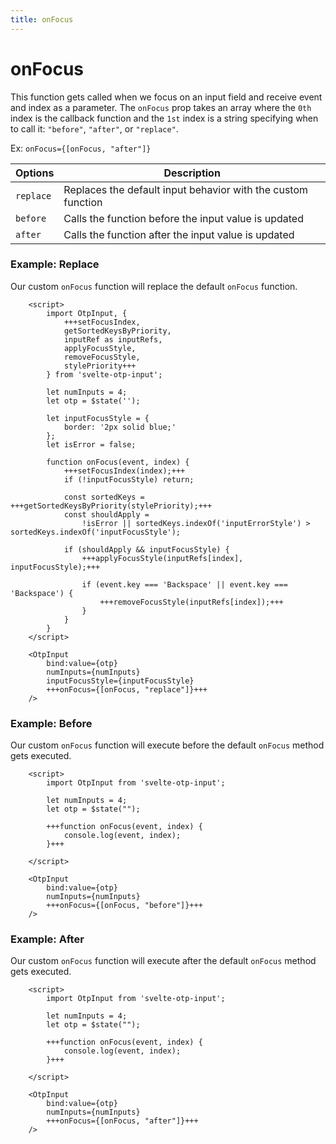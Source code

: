 ```yaml
---
title: onFocus
---
```


# onFocus
This function gets called when we focus on an input field and receive event and index as a parameter. The `onFocus` prop takes an array where the `0th` index is the callback function and the `1st` index is a string specifying when to call it: `"before"`, `"after"`, or `"replace"`.

Ex: `onFocus={[onFocus, "after"]}`

| Options       | Description | 
|---------------|-------------|
| `replace`     | Replaces the default input behavior with the custom function |
| `before`      | Calls the function before the input value is updated |
| `after`       | Calls the function after the input value is updated |

### Example: Replace
Our custom `onFocus` function will replace the default `onFocus` function.

```svelte
    <script>
        import OtpInput, {
            +++setFocusIndex,
            getSortedKeysByPriority,
            inputRef as inputRefs,
            applyFocusStyle,
            removeFocusStyle,
            stylePriority+++
        } from 'svelte-otp-input';
    
        let numInputs = 4;
        let otp = $state('');
    
        let inputFocusStyle = {
            border: '2px solid blue;'
        };
        let isError = false;
    
        function onFocus(event, index) {
            +++setFocusIndex(index);+++
            if (!inputFocusStyle) return;
    
            const sortedKeys = +++getSortedKeysByPriority(stylePriority);+++
            const shouldApply =
                !isError || sortedKeys.indexOf('inputErrorStyle') > sortedKeys.indexOf('inputFocusStyle');
    
            if (shouldApply && inputFocusStyle) {
                +++applyFocusStyle(inputRefs[index], inputFocusStyle);+++
    
                if (event.key === 'Backspace' || event.key === 'Backspace') {
                    +++removeFocusStyle(inputRefs[index]);+++
                }
            }
        }
    </script>
    
    <OtpInput
        bind:value={otp}
        numInputs={numInputs}
        inputFocusStyle={inputFocusStyle}
        +++onFocus={[onFocus, "replace"]}+++
    />
```

### Example: Before
Our custom `onFocus` function will execute before the default `onFocus` method gets executed.

```svelte
    <script>
        import OtpInput from 'svelte-otp-input';
    
        let numInputs = 4;
        let otp = $state("");
    
        +++function onFocus(event, index) {
            console.log(event, index);
        }+++
    
    </script>
    
    <OtpInput
        bind:value={otp}
        numInputs={numInputs}
        +++onFocus={[onFocus, "before"]}+++
    />
```

### Example: After
Our custom `onFocus` function will execute after the default `onFocus` method gets executed.

```svelte
    <script>
        import OtpInput from 'svelte-otp-input';
    
        let numInputs = 4;
        let otp = $state("");
    
        +++function onFocus(event, index) {
            console.log(event, index);
        }+++
    
    </script>
    
    <OtpInput
        bind:value={otp}
        numInputs={numInputs}
        +++onFocus={[onFocus, "after"]}+++
    />
```